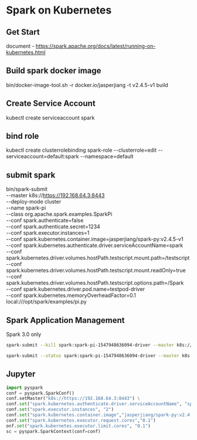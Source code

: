 # Spark on Kubernetes

## Get Start

document - <https://spark.apache.org/docs/latest/running-on-kubernetes.html>

## Build spark docker image

bin/docker-image-tool.sh -r docker.io/jasperjiang -t v2.4.5-v1 build

## Create Service Account

kubectl create serviceaccount spark

## bind role

kubectl create clusterrolebinding spark-role --clusterrole=edit --serviceaccount=default:spark --namespace=default

## submit spark

bin/spark-submit \
    --master k8s://https://192.168.64.3:8443 \
    --deploy-mode cluster \
    --name spark-pi \
    --class org.apache.spark.examples.SparkPi \
    --conf spark.authenticate=false \
    --conf spark.authenticate.secret=1234 \
    --conf spark.executor.instances=1 \
    --conf spark.kubernetes.container.image=jasperjiang/spark-py:v2.4.5-v1 \
    --conf spark.kubernetes.authenticate.driver.serviceAccountName=spark \
    --conf spark.kubernetes.driver.volumes.hostPath.testscript.mount.path=/testscript \
    --conf spark.kubernetes.driver.volumes.hostPath.testscript.mount.readOnly=true \
    --conf spark.kubernetes.driver.volumes.hostPath.testscript.options.path=/Spark \
    --conf spark.kubernetes.driver.pod.name=testpod-driver \
    --conf spark.kubernetes.memoryOverheadFactor=0.1 \
    local:///opt/spark/examples/pi.py

## Spark Application Management

Spark 3.0 only

```bash
spark-submit --kill spark:spark-pi-1547948636094-driver --master k8s://https://192.168.64.3:8443
```

```bash
spark-submit --status spark:spark-pi-1547948636094-driver --master k8s://https://192.168.64.3:8443
```

## Jupyter

```python
import pyspark
conf = pyspark.SparkConf()
conf.setMaster("k8s://https://192.168.64.3:8443") \
conf.set("spark.kubernetes.authenticate.driver.serviceAccountName", "spark") 
conf.set("spark.executor.instances", "2") 
conf.set("spark.kubernetes.container.image","jasperjiang/spark-py:v2.4.5-v1")
conf.set("spark.kubernetes.executor.request.cores","0.1")
onf.set("spark.kubernetes.executor.limit.cores", "0.1")
sc = pyspark.SparkContext(conf=conf)
```